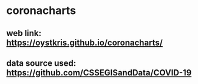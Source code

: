 # coronacharts
## web link: https://oystkris.github.io/coronacharts/
## data source used: https://github.com/CSSEGISandData/COVID-19
